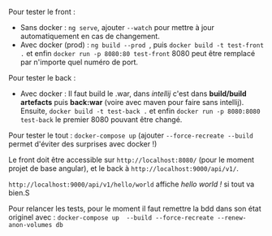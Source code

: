 Pour tester le front : 

- Sans docker : `ng serve`, ajouter `--watch` pour mettre à jour automatiquement en cas de changement.
- Avec docker (prod) : `ng build --prod `, puis `docker build -t test-front .` et enfin `docker run -p 8080:80 test-front` 8080 peut être remplacé par n'importe quel numéro de port.

Pour tester le back :

- Avec docker : Il faut build le .war, dans *intellij* c'est dans **build/build artefacts** puis **back:war** (voire avec maven pour faire sans intellij). Ensuite, `docker build -t test-back .` et enfin `docker run -p 8080:8080 test-back` le premier 8080 pouvant être changé.



Pour tester le tout : `docker-compose up` (ajouter `--force-recreate --build` permet d'éviter des surprises avec docker !)

Le front doit être accessible sur `http://localhost:8080/` (pour le moment projet de base angular), et le back à `http://localhost:9000/api/v1/`.

`http://localhost:9000/api/v1/hello/world` affiche *hello world !* si tout va bien.S

Pour relancer les tests, pour le moment il faut remettre la bdd dans son état originel avec : `docker-compose up  --build --force-recreate --renew-anon-volumes db`